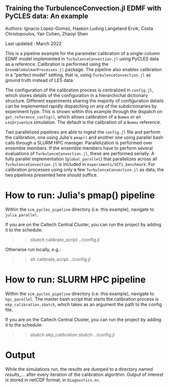 ## Training the TurbulenceConvection.jl EDMF with PyCLES data: An example

Authors: Ignacio Lopez-Gomez, Haakon Ludvig Langeland Ervik, Costa Christopoulos, Yair Cohen, Zhaoyi Shen

Last updated : March 2022

This is a pipeline example for the parameter calibration of a single-column EDMF model implemented in `TurbulenceConvection.jl` using PyCLES data as a reference. Calibration is performed using the `EnsembleKalmanProcesses.jl` package. The pipeline also enables calibration in a "perfect model" setting, that is, using `TurbulenceConvection.jl` as ground truth instead of LES data.

The configuration of the calibration process is centralized in `config.jl`, which stores details of the configuration in a hierarchichal dictionary structure. Different experiments sharing the majority of configuration details can be implemented rapidly dispatching on any of the subdictionaries by experiment type. This is shown within this example through the dispatch on `get_reference_config()`, which allows calibration of a `Bomex` or an `LesDrivenScm` simulation. The default is the calibration of a `Bomex` reference.

Two parallelized pipelines are able to ingest the `config.jl` file and perform the calibration, one using Julia's `pmap()` and another one using parallel bash calls through a SLURM HPC manager. Parallelization is performed over ensemble members. If the ensemble members have to perform several evaluations of `TurbulenceConvection.jl`, these are performed serially. A fully parallel implementation (`global_parallel`) that parallelizes across all `TurbulenceConvection.jl` is included in `experiments/SCT1_benchmark`. For calibration processes using only a few `TurbulenceConvection.jl` as data, the two pipelines presented here should suffice.

# How to run: Julia's pmap() pipeline

Within the `scm_pycles_pipeline` directory (i.e. this example), navigate to `julia_parallel`.

If you are on the Caltech Central Cluster, you can run the project by adding it to the schedule:

  >> sbatch calibrate_script ../config.jl

Otherwise run locally, e.g.:

>> sh calibrate_script ../config.jl

# How to run: SLURM HPC pipeline

Within the `scm_pycles_pipeline` directory (i.e. this example), navigate to `hpc_parallel`. The master bash script that starts the calibration process is `ekp_calibration.sbatch`, which takes as an argument the path to the config file.

If you are on the Caltech Central Cluster, you can run the project by adding it to the schedule:

  >> sbatch ekp_calibration.sbatch ../config.jl

# Output

While the simulations run, the results are dumped to a directory named *results_...* after every iteration of the calibration algorithm. Output of interest is stored in netCDF format, in `Diagnostics.nc`.
